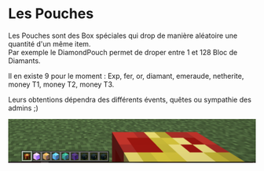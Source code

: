 # Les Pouches

Les Pouches sont des Box spéciales qui drop de manière aléatoire une quantité d'un même item.   
Par exemple le DiamondPouch permet de droper entre 1 et 128 Bloc de Diamants.  
  
Il en existe 9 pour le moment : Exp, fer, or, diamant, emeraude, netherite, money T1, money T2, money T3.  
  
Leurs obtentions dépendra des différents évents, quêtes ou sympathie des admins ;\) 

![](../.gitbook/assets/pouches.png)

